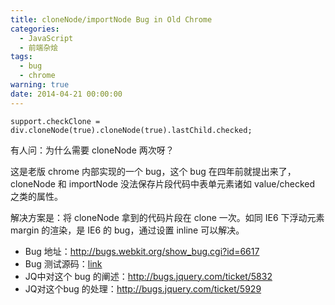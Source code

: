 ```yaml
---
title: cloneNode/importNode Bug in Old Chrome
categories:
  - JavaScript
  - 前端杂烩
tags:
  - bug
  - chrome
warning: true
date: 2014-04-21 00:00:00
---
```



    support.checkClone = div.cloneNode(true).cloneNode(true).lastChild.checked;

有人问：为什么需要 cloneNode 两次呀？

这是老版 chrome 内部实现的一个 bug，这个 bug 在四年前就提出来了，cloneNode 和 importNode 没法保存片段代码中表单元素诸如 value/checked 之类的属性。

解决方案是：将 cloneNode 拿到的代码片段在 clone 一次。如同 IE6 下浮动元素 margin 的渲染，是 IE6 的 bug，通过设置 inline 可以解决。

- Bug 地址：<http://bugs.webkit.org/show_bug.cgi?id=6617>
- Bug 测试源码：[link](//webkit.googlesource.com/WebKit/+/a847461eedf68a16e2d2491447608ea3bf9d7890/LayoutTests/fast/dom/clone-node-form-elements-with-attr.html)
- JQ中对这个 bug 的阐述：<http://bugs.jquery.com/ticket/5832>
- JQ对这个bug 的处理：<http://bugs.jquery.com/ticket/5929>
